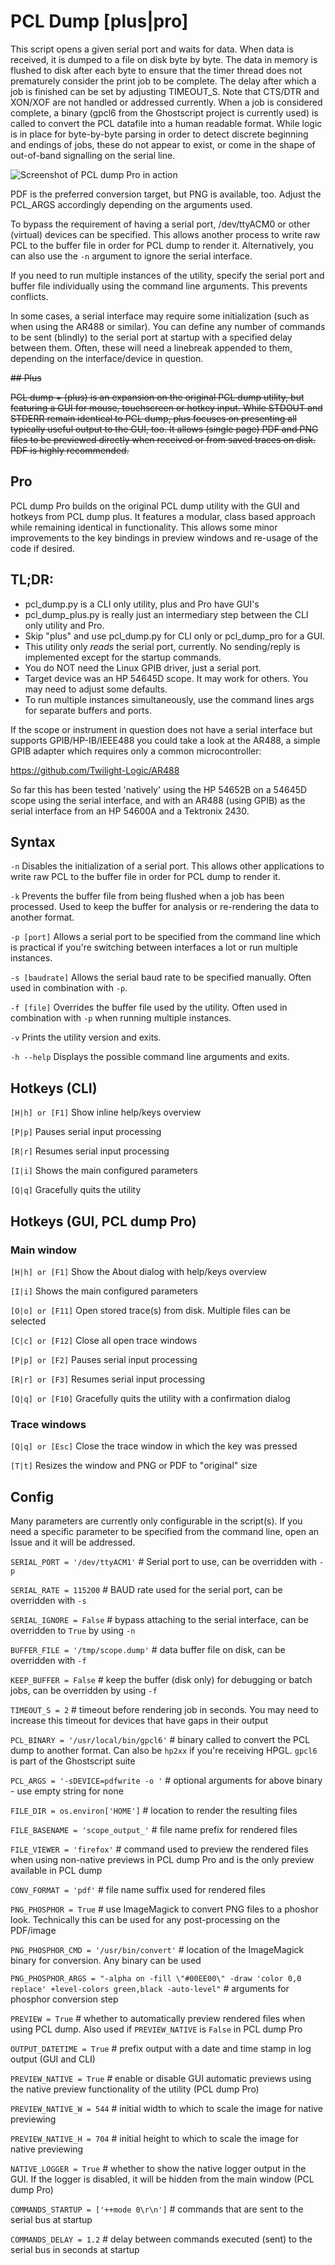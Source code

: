 #  PCL Dump [plus|pro]

 This script opens a given serial port and waits for data. When data is received, it is dumped to a file on disk byte by byte. The data in memory is flushed to disk after each byte to ensure
 that the timer thread does not prematurely consider the print job to be complete. The delay after which a job is finished can be set by adjusting TIMEOUT_S. Note that CTS/DTR and XON/XOF are not
 handled or addressed currently. When a job is considered complete, a binary (gpcl6 from the Ghostscript project is currently used) is called to convert the PCL datafile into a human
 readable format. While logic is in place for byte-by-byte parsing in order to detect discrete beginning and endings of jobs, these do not appear to exist, or come in the shape of out-of-band
 signalling on the serial line.

 ![Screenshot of PCL dump Pro in action](https://github.com/PelNet/pcl-dump/blob/916e82095b6e2bce3c606d685a1ff4a72f613091/traces/pcl_dump_pro.jpg)
 
 PDF is the preferred conversion target, but PNG is available, too. Adjust the PCL_ARGS accordingly depending on the arguments used.
 
 To bypass the requirement of having a serial port, /dev/ttyACM0 or other (virtual) devices can be specified. This allows another process to write raw PCL to the buffer file in order for PCL dump
 to render it. Alternatively, you can also use the `-n` argument to ignore the serial interface.

 If you need to run multiple instances of the utility, specify the serial port and buffer file individually using the command line arguments. This prevents conflicts.

 In some cases, a serial interface may require some initialization (such as when using the AR488 or similar). You can define any number of commands to be sent (blindly) to the serial port at startup
 with a specified delay between them. Often, these will need a linebreak appended to them, depending on the interface/device in question.

 ~~## Plus~~

 ~~PCL dump + (plus) is an expansion on the original PCL dump utility, but featuring a GUI for mouse, touchscreen or hotkey input. While STDOUT and STDERR remain identical to PCL dump, plus focuses on
 presenting all typically useful output to the GUI, too. It allows (single page) PDF and PNG files to be previewed directly when received or from saved traces on disk. PDF is highly recommended.~~

 ## Pro

 PCL dump Pro builds on the original PCL dump utility with the GUI and hotkeys from PCL dump plus. It features a modular, class based approach while remaining identical in functionality. This allows
 some minor improvements to the key bindings in preview windows and re-usage of the code if desired.


## TL;DR: 
 * pcl_dump.py is a CLI only utility, plus and Pro have GUI's 
 * pcl_dump_plus.py is really just an intermediary step between the CLI only utility and Pro.
 * Skip "plus" and use pcl_dump.py for CLI only or pcl_dump_pro for a GUI.
 * This utility only *reads* the serial port, currently. No sending/reply is implemented except for the startup commands.
 * You do NOT need the Linux GPIB driver, just a serial port. 
 * Target device was an HP 54645D scope. It may work for others. You may need to adjust some defaults.
 * To run multiple instances simultaneously, use the command lines args for separate buffers and ports.


 If the scope or instrument in question does not have a serial interface but supports GPIB/HP-IB/IEEE488 you could take a look at the AR488, a simple GPIB adapter which requires only a common 
 microcontroller:

 https://github.com/Twilight-Logic/AR488

 So far this has been tested 'natively' using the HP 54652B on a 54645D scope using the serial interface, and with an AR488 (using GPIB) as the serial interface from an HP 54600A and a Tektronix
 2430. 

 ## Syntax

 `-n`                Disables the initialization of a serial port. This allows other applications to write raw PCL to the buffer file in order for PCL dump to render it.
 
 `-k`                Prevents the buffer file from being flushed when a job has been processed. Used to keep the buffer for analysis or re-rendering the data to another format.
 
 `-p [port]`         Allows a serial port to be specified from the command line which is practical if you're switching between interfaces a lot or run multiple instances.
 
 `-s [baudrate]`     Allows the serial baud rate to be specified manually. Often used in combination with `-p`.
 
 `-f [file]`         Overrides the buffer file used by the utility. Often used in combination with `-p` when running multiple instances.
 
 `-v`                Prints the utility version and exits.
 
 `-h --help`         Displays the possible command line arguments and exits.
 

 ## Hotkeys (CLI)

`[H|h] or [F1]`      Show inline help/keys overview

`[P|p]`              Pauses serial input processing

`[R|r]`              Resumes serial input processing

`[I|i]`              Shows the main configured parameters

`[Q|q]`              Gracefully quits the utility


 ## Hotkeys (GUI, PCL dump Pro)

 ### Main window
`[H|h] or [F1]`      Show the About dialog with help/keys overview

`[I|i]`              Shows the main configured parameters

`[O|o] or [F11]`     Open stored trace(s) from disk. Multiple files can be selected

`[C|c] or [F12]`     Close all open trace windows

`[P|p] or [F2]`      Pauses serial input processing

`[R|r] or [F3]`      Resumes serial input processing

`[Q|q] or [F10]`     Gracefully quits the utility with a confirmation dialog


 ### Trace windows
 `[Q|q] or [Esc]`    Close the trace window in which the key was pressed
 
 `[T|t]`             Resizes the window and PNG or PDF to "original" size


 ## Config

 Many parameters are currently only configurable in the script(s). If you need a specific parameter to be specified from the command line, open an Issue and it will be addressed. 

 `SERIAL_PORT = '/dev/ttyACM1'`                  # Serial port to use, can be overridden with `-p`
 
 `SERIAL_RATE = 115200`                          # BAUD rate used for the serial port, can be overridden with `-s`
 
 `SERIAL_IGNORE = False`                         # bypass attaching to the serial interface, can be overridden to `True` by using `-n`
 
 `BUFFER_FILE = '/tmp/scope.dump'`               # data buffer file on disk, can be overridden with `-f`
 
 `KEEP_BUFFER = False`                           # keep the buffer (disk only) for debugging or batch jobs, can be overridden by using `-f`
 
 `TIMEOUT_S = 2`                                 # timeout before rendering job in seconds. You may need to increase this timeout for devices that have gaps in their output
 
 `PCL_BINARY = '/usr/local/bin/gpcl6'`           # binary called to convert the PCL dump to another format. Can also be `hp2xx` if you're receiving HPGL. `gpcl6` is part of the Ghostscript suite
 
 `PCL_ARGS = '-sDEVICE=pdfwrite -o '`            # optional arguments for above binary - use empty string for none
 
 `FILE_DIR = os.environ['HOME']`                 # location to render the resulting files
 
 `FILE_BASENAME = 'scope_output_'`               # file name prefix for rendered files
 
 `FILE_VIEWER = 'firefox'`                       # command used to preview the rendered files when using non-native previews in PCL dump Pro and is the only preview available in PCL dump
 
 `CONV_FORMAT = 'pdf'`                           # file name suffix used for rendered files
 
 `PNG_PHOSPHOR = True`                           # use ImageMagick to convert PNG files to a phoshor look. Technically this can be used for any post-processing on the PDF/image
 
 `PNG_PHOSPHOR_CMD = '/usr/bin/convert'`         # location of the ImageMagick binary for conversion. Any binary can be used
 
 `PNG_PHOSPHOR_ARGS = "-alpha on -fill \"#00EE00\" -draw 'color 0,0 replace' +level-colors green,black -auto-level"`  # arguments for phosphor conversion step
 
 `PREVIEW = True`                                # whether to automatically preview rendered files when using PCL dump. Also used if `PREVIEW_NATIVE` is `False` in PCL dump Pro
 
 `OUTPUT_DATETIME = True`                        # prefix output with a date and time stamp in log output (GUI and CLI)
 
 `PREVIEW_NATIVE = True`                         # enable or disable GUI automatic previews using the native preview functionality of the utility (PCL dump Pro)
 
 `PREVIEW_NATIVE_W = 544`                        # initial width to which to scale the image for native previewing 
 
 `PREVIEW_NATIVE_H = 704`                        # initial height to which to scale the image for native previewing
 
 `NATIVE_LOGGER = True`                          # whether to show the native logger output in the GUI. If the logger is disabled, it will be hidden from the main window (PCL dump Pro)
 
 `COMMANDS_STARTUP = ['++mode 0\r\n']`           # commands that are sent to the serial bus at startup
 
 `COMMANDS_DELAY = 1.2`                          # delay between commands executed (sent) to the serial bus in seconds at startup

